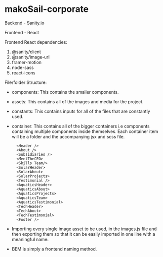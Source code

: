 # makoSail-corporate

Backend - Sanity.io

Frontend - React

Frontend React dependencies:

1. @sanity/client
2. @sanity/image-url
3. framer-motion
4. node-sass
5. react-icons

File/folder Structure:

- components: This contains the smaller components.

- assets: This contains all of the images and media for the project.

- constants: This contains inputs for all of the files that are constantly used.

- container: This contains all of the bigger containers i.e components containing multiple components inside themselves. Each container item will be a folder and the accompanying jsx and scss file.

        <Header />
        <About />
        <Subsidiaries />
        <MeetTheCEO>
        <Skills Team/>
        <SolarHeader>
        <SolarAbout>
        <SolarProjects>
        <Testimonial />
        <AquaticsHeader>
        <AquaticsAbout>
        <AquaticsProjects>
        <AquaticsTeam>
        <AquaticsTestimonial>
        <TechHeader>
        <TechAbout>
        <TechTestimonial>
        <Footer />

- Importing every single image asset to be used, in the images.js file and then exporting them so that it can be easily imported in one line with a meaningful name.

- BEM is simply a frontend naming method.